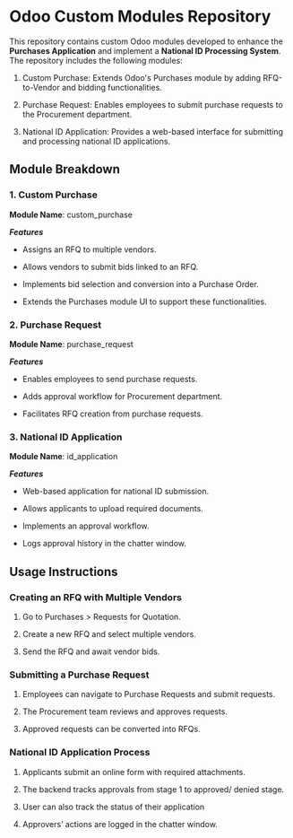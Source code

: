 # Odoo Custom Modules Repository

This repository contains custom Odoo modules developed to enhance the **Purchases Application** and implement a **National ID Processing System**. The repository includes the following modules:

1. Custom Purchase: Extends Odoo's Purchases module by adding RFQ-to-Vendor and bidding functionalities.

2. Purchase Request: Enables employees to submit purchase requests to the Procurement department.

3. National ID Application: Provides a web-based interface for submitting and processing national ID applications.

## Module Breakdown

### 1. Custom Purchase

**Module Name**: custom_purchase

**_Features_**

- Assigns an RFQ to multiple vendors.

- Allows vendors to submit bids linked to an RFQ.

- Implements bid selection and conversion into a Purchase Order.

- Extends the Purchases module UI to support these functionalities.


### 2. Purchase Request

**Module Name**: purchase_request

**_Features_**

- Enables employees to send purchase requests.

- Adds approval workflow for Procurement department.

- Facilitates RFQ creation from purchase requests.


### 3. National ID Application

**Module Name**: id_application

**_Features_**

- Web-based application for national ID submission.

- Allows applicants to upload required documents.

- Implements an approval workflow.

- Logs approval history in the chatter window.


## Usage Instructions

### Creating an RFQ with Multiple Vendors

1. Go to Purchases > Requests for Quotation.

2. Create a new RFQ and select multiple vendors.

3. Send the RFQ and await vendor bids.

### Submitting a Purchase Request

1. Employees can navigate to Purchase Requests and submit requests.

2. The Procurement team reviews and approves requests.

3. Approved requests can be converted into RFQs.

### National ID Application Process

1. Applicants submit an online form with required attachments.

2. The backend tracks approvals from stage 1 to approved/ denied stage.

3. User can also track the status of their application

4. Approvers’ actions are logged in the chatter window.





